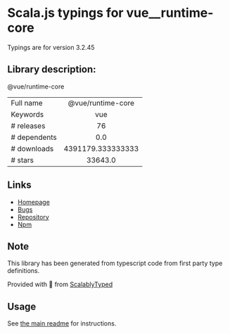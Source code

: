
# Scala.js typings for vue__runtime-core

Typings are for version 3.2.45

## Library description:
@vue/runtime-core

|                    |                 |
| ------------------ | :-------------: |
| Full name          | @vue/runtime-core |
| Keywords           | vue |
| # releases         | 76 |
| # dependents       | 0.0 |
| # downloads        | 4391179.333333333 |
| # stars            | 33643.0 |

## Links
- [Homepage](https://github.com/vuejs/core/tree/main/packages/runtime-core#readme)
- [Bugs](https://github.com/vuejs/core/issues)
- [Repository](https://github.com/vuejs/core)
- [Npm](https://www.npmjs.com/package/%40vue%2Fruntime-core)
    


## Note
This library has been generated from typescript code from first party type definitions.

Provided with :purple_heart: from [ScalablyTyped](https://github.com/oyvindberg/ScalablyTyped)

## Usage
See [the main readme](../../readme.md) for instructions.


